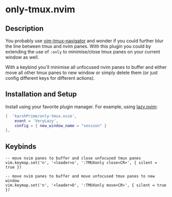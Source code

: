 # only-tmux.nvim

## Description
You probably use
[vim-tmux-navigator](https://github.com/christoomey/vim-tmux-navigator) and
wonder if you could further blur the line between tmux and nvim panes. With this
plugin you could by extending the use of `:only` to minimise/close tmux panes on
your current window as well. 

With a keybind you'll minimise all unfocused nvim panes to buffer and either
move all other tmux panes to new window or simply delete them (or just config
different keys for different actions).


## Installation and Setup
Install using your favorite plugin manager. For example, using
[lazy.nvim](https://github.com/folke/lazy.nvim):
```lua
{  'karshPrime/only-tmux.nvim',
    event = 'VeryLazy',
    config = { new_window_name = "session" }
},
```

## Keybinds

```vim
-- move nvim panes to buffer and close unfocused tmux panes
vim.keymap.set('n', '<leader>o', ':TMUXonly close<CR>', { silent = true })

-- move nvim panes to buffer and move unfocused tmux panes to new window
vim.keymap.set('n', '<leader>O', ':TMUXonly move<CR>', { silent = true })
```

